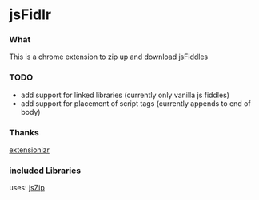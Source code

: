 jsFidlr
=======

### What
This is a chrome extension to zip up and download jsFiddles

### TODO
* add support for linked libraries (currently only vanilla js fiddles)
* add support for placement of script tags (currently appends to end of body)

### Thanks
[extensionizr](http://extensionizr.com)

### included Libraries
uses: [jsZip](https://github.com/Stuk/jszip)
